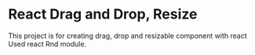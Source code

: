 # React Drag and Drop, Resize

This project is for creating drag, drop and resizable component with react
Used react Rnd module.
